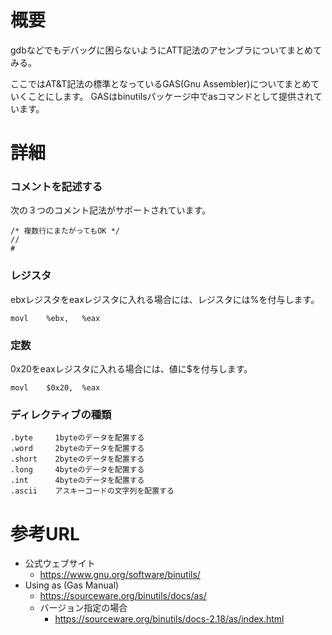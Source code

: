 # 概要
gdbなどでもデバッグに困らないようにATT記法のアセンブラについてまとめてみる。

ここではAT&T記法の標準となっているGAS(Gnu Assembler)についてまとめていくことにします。
GASはbinutilsパッケージ中でasコマンドとして提供されています。


# 詳細

### コメントを記述する
次の３つのコメント記法がサポートされています。
```
/* 複数行にまたがってもOK */
//
#
```

### レジスタ
ebxレジスタをeaxレジスタに入れる場合には、レジスタには%を付与します。
```
movl	%ebx,	%eax
```

### 定数
0x20をeaxレジスタに入れる場合には、値に$を付与します。
```
movl	$0x20,	%eax
```

### ディレクティブの種類

```
.byte     1byteのデータを配置する
.word     2byteのデータを配置する
.short    2byteのデータを配置する
.long     4byteのデータを配置する
.int      4byteのデータを配置する
.ascii    アスキーコードの文字列を配置する
```


# 参考URL
- 公式ウェブサイト
  - https://www.gnu.org/software/binutils/
- Using as (Gas Manual)
  - https://sourceware.org/binutils/docs/as/
  - バージョン指定の場合
    - https://sourceware.org/binutils/docs-2.18/as/index.html
